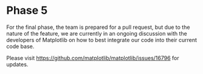 # Phase 5

For the final phase, the team is prepared for a pull request, but due to the nature of the feature, we are currently in an ongoing discussion with the developers of Matplotlib on how to best integrate our code into their current code base.

Please visit https://github.com/matplotlib/matplotlib/issues/16796 for updates.
